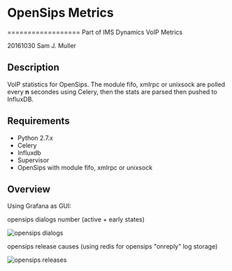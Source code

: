 # OpenSips Metrics
==================
Part of IMS Dynamics VoIP Metrics

20161030 Sam J. Muller

Description
-----------

VoIP statistics for OpenSips. The module fifo, xmlrpc or unixsock are polled every **n** secondes using Celery, then the stats are parsed then pushed to InfluxDB.


Requirements
------------
- Python 2.7.x
- Celery
- Influxdb
- Supervisor
- OpenSips with module fifo, xmlrpc or unixsock

Overview
--------
Using Grafana as GUI:

opensips dialogs number (active + early states)

![opensips dialogs](http://195.154.255.170/img/cscf-gh.png)

opensips release causes (using redis for opensips "onreply" log storage)

![opensips releases](http://195.154.255.170/img/rel-gh.png)
